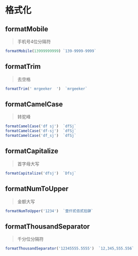 # 格式化
## formatMobile
> 手机号4位分隔符

```js
formatMobile(13999999999) `139-9999-9999`
```

## formatTrim
> 去空格
```js 
formatTrim(' mrgeeker  ')  `mrgeeker`
``` 

## formatCamelCase
> 转驼峰
```js
formatCamelCase('df sj')  `dfSj`
formatCamelCase('df-sj')  `dfSj`
formatCamelCase('df_sj')  `dfSj`
```  

## formatCapitalize
> 首字母大写
```js
formatCapitalize('dfsj')  `Dfsj` 
```

## formatNumToUpper
> 金额大写
```js
formatNumToUpper('1234')  `壹仟贰佰贰拾肆` 
```

## formatThousandSeparator
> 千分位分隔符
```js
formatThousandSeparator('12345555.5555')  `12,345,555.556` 
```
 